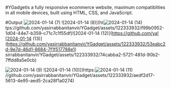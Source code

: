 #Y G a d g e t is a fully responsive ecommerce website, maximum compatiblities in all mobile devices, built using HTML, CSS, and JavaScript.

 #Output
 ![2024-01-14 (7)](https://github.com/yasirrabbanitanvir/YGadget/assets/122333932/efc79c3a-350a-4178-997b-ccb26bfcb847)
![2024-01-14 (8)](ht![2024-01-14 (14)](https://github.com/yasirrabbanitanvir/YGadget/assets/122333932/e06e8291-3790-4003-8a39-d79dc2c0213a)
tps://github.com/yasirrabbanitanvir/YGadget/assets/122333932/f99b0952-1d04-44e7-b359-c71c7c1f55df)![2024-01-14 (12)](https://github.com/ya![2024-01-14 (13)](https://github.com/yasirrabbanitanvir/YGadget/assets/122333932/53eabc2d-9e7d-46d1-8684-7f1f517788e1)
sirrabbanitanvir/YGadget/assets/122333932/74cabba2-5721-481d-90b2-7ffdd8a5e0cb)

![2024-01-14 (9)](https://github.com/yasirrabbanitanvir/YGadget/assets/122333932/1f592c28-348e-4b60-9991-2c0e71ae135a)
![2024-01-14 (10)](https:![2024-01-14 (11)](https://github.com/yasirrabbanitanvir/YGadget/assets/122333932/057b407b-02fd-4a15-ae04-8bbbbde3d7cb)
//github.com/yasirrabbanitanvir/YGadget/assets/122333932/aedf2d17-5613-4e95-aed5-2ca28f1a0274)
